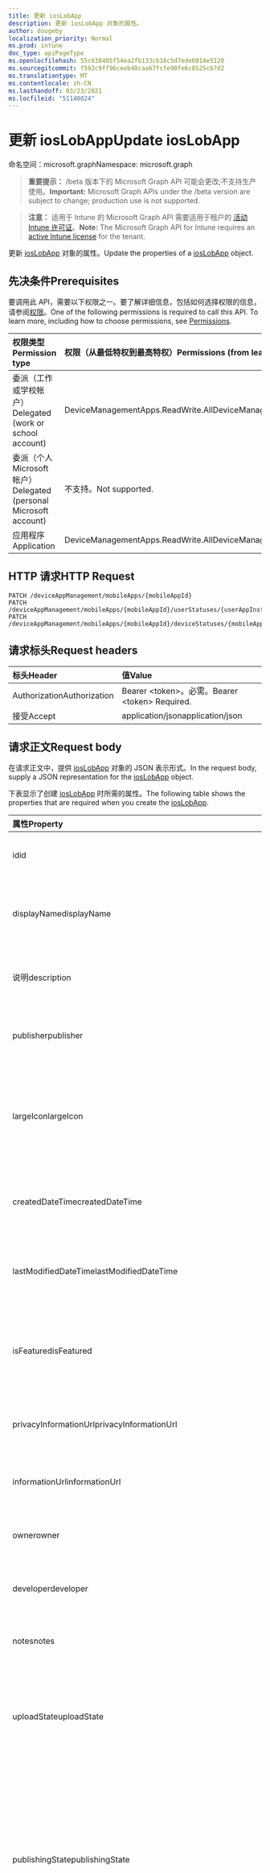 ```yaml
---
title: 更新 iosLobApp
description: 更新 iosLobApp 对象的属性。
author: dougeby
localization_priority: Normal
ms.prod: intune
doc_type: apiPageType
ms.openlocfilehash: 55c638405f54ea2fb133cb18c5d7ede6014e5120
ms.sourcegitcommit: f592c9ff96ceeb40caa67fcfe90fe6c8525cb7d2
ms.translationtype: MT
ms.contentlocale: zh-CN
ms.lasthandoff: 03/23/2021
ms.locfileid: "51140824"
---
```

# <a name="update-ioslobapp"></a><span data-ttu-id="b8c67-103">更新 iosLobApp</span><span class="sxs-lookup"><span data-stu-id="b8c67-103">Update iosLobApp</span></span>

<span data-ttu-id="b8c67-104">命名空间：microsoft.graph</span><span class="sxs-lookup"><span data-stu-id="b8c67-104">Namespace: microsoft.graph</span></span>

> <span data-ttu-id="b8c67-105">**重要提示：** /beta 版本下的 Microsoft Graph API 可能会更改;不支持生产使用。</span><span class="sxs-lookup"><span data-stu-id="b8c67-105">**Important:** Microsoft Graph APIs under the /beta version are subject to change; production use is not supported.</span></span>

> <span data-ttu-id="b8c67-106">**注意：** 适用于 Intune 的 Microsoft Graph API 需要适用于租户的 [活动 Intune 许可证](https://go.microsoft.com/fwlink/?linkid=839381)。</span><span class="sxs-lookup"><span data-stu-id="b8c67-106">**Note:** The Microsoft Graph API for Intune requires an [active Intune license](https://go.microsoft.com/fwlink/?linkid=839381) for the tenant.</span></span>

<span data-ttu-id="b8c67-107">更新 [iosLobApp](../resources/intune-apps-ioslobapp.md) 对象的属性。</span><span class="sxs-lookup"><span data-stu-id="b8c67-107">Update the properties of a [iosLobApp](../resources/intune-apps-ioslobapp.md) object.</span></span>

## <a name="prerequisites"></a><span data-ttu-id="b8c67-108">先决条件</span><span class="sxs-lookup"><span data-stu-id="b8c67-108">Prerequisites</span></span>
<span data-ttu-id="b8c67-p101">要调用此 API，需要以下权限之一。要了解详细信息，包括如何选择权限的信息，请参阅[权限](/graph/permissions-reference)。</span><span class="sxs-lookup"><span data-stu-id="b8c67-p101">One of the following permissions is required to call this API. To learn more, including how to choose permissions, see [Permissions](/graph/permissions-reference).</span></span>

|<span data-ttu-id="b8c67-111">权限类型</span><span class="sxs-lookup"><span data-stu-id="b8c67-111">Permission type</span></span>|<span data-ttu-id="b8c67-112">权限（从最低特权到最高特权）</span><span class="sxs-lookup"><span data-stu-id="b8c67-112">Permissions (from least to most privileged)</span></span>|
|:---|:---|
|<span data-ttu-id="b8c67-113">委派（工作或学校帐户）</span><span class="sxs-lookup"><span data-stu-id="b8c67-113">Delegated (work or school account)</span></span>|<span data-ttu-id="b8c67-114">DeviceManagementApps.ReadWrite.All</span><span class="sxs-lookup"><span data-stu-id="b8c67-114">DeviceManagementApps.ReadWrite.All</span></span>|
|<span data-ttu-id="b8c67-115">委派（个人 Microsoft 帐户）</span><span class="sxs-lookup"><span data-stu-id="b8c67-115">Delegated (personal Microsoft account)</span></span>|<span data-ttu-id="b8c67-116">不支持。</span><span class="sxs-lookup"><span data-stu-id="b8c67-116">Not supported.</span></span>|
|<span data-ttu-id="b8c67-117">应用程序</span><span class="sxs-lookup"><span data-stu-id="b8c67-117">Application</span></span>|<span data-ttu-id="b8c67-118">DeviceManagementApps.ReadWrite.All</span><span class="sxs-lookup"><span data-stu-id="b8c67-118">DeviceManagementApps.ReadWrite.All</span></span>|

## <a name="http-request"></a><span data-ttu-id="b8c67-119">HTTP 请求</span><span class="sxs-lookup"><span data-stu-id="b8c67-119">HTTP Request</span></span>
<!-- {
  "blockType": "ignored"
}
-->
``` http
PATCH /deviceAppManagement/mobileApps/{mobileAppId}
PATCH /deviceAppManagement/mobileApps/{mobileAppId}/userStatuses/{userAppInstallStatusId}/app
PATCH /deviceAppManagement/mobileApps/{mobileAppId}/deviceStatuses/{mobileAppInstallStatusId}/app
```

## <a name="request-headers"></a><span data-ttu-id="b8c67-120">请求标头</span><span class="sxs-lookup"><span data-stu-id="b8c67-120">Request headers</span></span>
|<span data-ttu-id="b8c67-121">标头</span><span class="sxs-lookup"><span data-stu-id="b8c67-121">Header</span></span>|<span data-ttu-id="b8c67-122">值</span><span class="sxs-lookup"><span data-stu-id="b8c67-122">Value</span></span>|
|:---|:---|
|<span data-ttu-id="b8c67-123">Authorization</span><span class="sxs-lookup"><span data-stu-id="b8c67-123">Authorization</span></span>|<span data-ttu-id="b8c67-124">Bearer &lt;token&gt;。必需。</span><span class="sxs-lookup"><span data-stu-id="b8c67-124">Bearer &lt;token&gt; Required.</span></span>|
|<span data-ttu-id="b8c67-125">接受</span><span class="sxs-lookup"><span data-stu-id="b8c67-125">Accept</span></span>|<span data-ttu-id="b8c67-126">application/json</span><span class="sxs-lookup"><span data-stu-id="b8c67-126">application/json</span></span>|

## <a name="request-body"></a><span data-ttu-id="b8c67-127">请求正文</span><span class="sxs-lookup"><span data-stu-id="b8c67-127">Request body</span></span>
<span data-ttu-id="b8c67-128">在请求正文中，提供 [iosLobApp](../resources/intune-apps-ioslobapp.md) 对象的 JSON 表示形式。</span><span class="sxs-lookup"><span data-stu-id="b8c67-128">In the request body, supply a JSON representation for the [iosLobApp](../resources/intune-apps-ioslobapp.md) object.</span></span>

<span data-ttu-id="b8c67-129">下表显示了创建 [iosLobApp](../resources/intune-apps-ioslobapp.md) 时所需的属性。</span><span class="sxs-lookup"><span data-stu-id="b8c67-129">The following table shows the properties that are required when you create the [iosLobApp](../resources/intune-apps-ioslobapp.md).</span></span>

|<span data-ttu-id="b8c67-130">属性</span><span class="sxs-lookup"><span data-stu-id="b8c67-130">Property</span></span>|<span data-ttu-id="b8c67-131">类型</span><span class="sxs-lookup"><span data-stu-id="b8c67-131">Type</span></span>|<span data-ttu-id="b8c67-132">说明</span><span class="sxs-lookup"><span data-stu-id="b8c67-132">Description</span></span>|
|:---|:---|:---|
|<span data-ttu-id="b8c67-133">id</span><span class="sxs-lookup"><span data-stu-id="b8c67-133">id</span></span>|<span data-ttu-id="b8c67-134">String</span><span class="sxs-lookup"><span data-stu-id="b8c67-134">String</span></span>|<span data-ttu-id="b8c67-135">实体的键。</span><span class="sxs-lookup"><span data-stu-id="b8c67-135">Key of the entity.</span></span> <span data-ttu-id="b8c67-136">继承自 [mobileApp](../resources/intune-shared-mobileapp.md)</span><span class="sxs-lookup"><span data-stu-id="b8c67-136">Inherited from [mobileApp](../resources/intune-shared-mobileapp.md)</span></span>|
|<span data-ttu-id="b8c67-137">displayName</span><span class="sxs-lookup"><span data-stu-id="b8c67-137">displayName</span></span>|<span data-ttu-id="b8c67-138">String</span><span class="sxs-lookup"><span data-stu-id="b8c67-138">String</span></span>|<span data-ttu-id="b8c67-139">管理员提供或导入的应用标题。</span><span class="sxs-lookup"><span data-stu-id="b8c67-139">The admin provided or imported title of the app.</span></span> <span data-ttu-id="b8c67-140">继承自 [mobileApp](../resources/intune-shared-mobileapp.md)</span><span class="sxs-lookup"><span data-stu-id="b8c67-140">Inherited from [mobileApp](../resources/intune-shared-mobileapp.md)</span></span>|
|<span data-ttu-id="b8c67-141">说明</span><span class="sxs-lookup"><span data-stu-id="b8c67-141">description</span></span>|<span data-ttu-id="b8c67-142">String</span><span class="sxs-lookup"><span data-stu-id="b8c67-142">String</span></span>|<span data-ttu-id="b8c67-143">应用的说明。</span><span class="sxs-lookup"><span data-stu-id="b8c67-143">The description of the app.</span></span> <span data-ttu-id="b8c67-144">继承自 [mobileApp](../resources/intune-shared-mobileapp.md)</span><span class="sxs-lookup"><span data-stu-id="b8c67-144">Inherited from [mobileApp](../resources/intune-shared-mobileapp.md)</span></span>|
|<span data-ttu-id="b8c67-145">publisher</span><span class="sxs-lookup"><span data-stu-id="b8c67-145">publisher</span></span>|<span data-ttu-id="b8c67-146">String</span><span class="sxs-lookup"><span data-stu-id="b8c67-146">String</span></span>|<span data-ttu-id="b8c67-147">应用的发布者。</span><span class="sxs-lookup"><span data-stu-id="b8c67-147">The publisher of the app.</span></span> <span data-ttu-id="b8c67-148">继承自 [mobileApp](../resources/intune-shared-mobileapp.md)</span><span class="sxs-lookup"><span data-stu-id="b8c67-148">Inherited from [mobileApp](../resources/intune-shared-mobileapp.md)</span></span>|
|<span data-ttu-id="b8c67-149">largeIcon</span><span class="sxs-lookup"><span data-stu-id="b8c67-149">largeIcon</span></span>|[<span data-ttu-id="b8c67-150">mimeContent</span><span class="sxs-lookup"><span data-stu-id="b8c67-150">mimeContent</span></span>](../resources/intune-shared-mimecontent.md)|<span data-ttu-id="b8c67-151">要显示在应用详细信息中并用于图标上传的大图标。</span><span class="sxs-lookup"><span data-stu-id="b8c67-151">The large icon, to be displayed in the app details and used for upload of the icon.</span></span> <span data-ttu-id="b8c67-152">继承自 [mobileApp](../resources/intune-shared-mobileapp.md)</span><span class="sxs-lookup"><span data-stu-id="b8c67-152">Inherited from [mobileApp](../resources/intune-shared-mobileapp.md)</span></span>|
|<span data-ttu-id="b8c67-153">createdDateTime</span><span class="sxs-lookup"><span data-stu-id="b8c67-153">createdDateTime</span></span>|<span data-ttu-id="b8c67-154">DateTimeOffset</span><span class="sxs-lookup"><span data-stu-id="b8c67-154">DateTimeOffset</span></span>|<span data-ttu-id="b8c67-155">创建应用的日期和时间。</span><span class="sxs-lookup"><span data-stu-id="b8c67-155">The date and time the app was created.</span></span> <span data-ttu-id="b8c67-156">继承自 [mobileApp](../resources/intune-shared-mobileapp.md)</span><span class="sxs-lookup"><span data-stu-id="b8c67-156">Inherited from [mobileApp](../resources/intune-shared-mobileapp.md)</span></span>|
|<span data-ttu-id="b8c67-157">lastModifiedDateTime</span><span class="sxs-lookup"><span data-stu-id="b8c67-157">lastModifiedDateTime</span></span>|<span data-ttu-id="b8c67-158">DateTimeOffset</span><span class="sxs-lookup"><span data-stu-id="b8c67-158">DateTimeOffset</span></span>|<span data-ttu-id="b8c67-159">上次修改应用的日期和时间。</span><span class="sxs-lookup"><span data-stu-id="b8c67-159">The date and time the app was last modified.</span></span> <span data-ttu-id="b8c67-160">继承自 [mobileApp](../resources/intune-shared-mobileapp.md)</span><span class="sxs-lookup"><span data-stu-id="b8c67-160">Inherited from [mobileApp](../resources/intune-shared-mobileapp.md)</span></span>|
|<span data-ttu-id="b8c67-161">isFeatured</span><span class="sxs-lookup"><span data-stu-id="b8c67-161">isFeatured</span></span>|<span data-ttu-id="b8c67-162">Boolean</span><span class="sxs-lookup"><span data-stu-id="b8c67-162">Boolean</span></span>|<span data-ttu-id="b8c67-163">指示应用是否被管理员标记为特色的值。继承自 [mobileApp](../resources/intune-shared-mobileapp.md)</span><span class="sxs-lookup"><span data-stu-id="b8c67-163">The value indicating whether the app is marked as featured by the admin. Inherited from [mobileApp](../resources/intune-shared-mobileapp.md)</span></span>|
|<span data-ttu-id="b8c67-164">privacyInformationUrl</span><span class="sxs-lookup"><span data-stu-id="b8c67-164">privacyInformationUrl</span></span>|<span data-ttu-id="b8c67-165">String</span><span class="sxs-lookup"><span data-stu-id="b8c67-165">String</span></span>|<span data-ttu-id="b8c67-166">隐私声明 URL。</span><span class="sxs-lookup"><span data-stu-id="b8c67-166">The privacy statement Url.</span></span> <span data-ttu-id="b8c67-167">继承自 [mobileApp](../resources/intune-shared-mobileapp.md)</span><span class="sxs-lookup"><span data-stu-id="b8c67-167">Inherited from [mobileApp](../resources/intune-shared-mobileapp.md)</span></span>|
|<span data-ttu-id="b8c67-168">informationUrl</span><span class="sxs-lookup"><span data-stu-id="b8c67-168">informationUrl</span></span>|<span data-ttu-id="b8c67-169">String</span><span class="sxs-lookup"><span data-stu-id="b8c67-169">String</span></span>|<span data-ttu-id="b8c67-170">详细信息 URL。</span><span class="sxs-lookup"><span data-stu-id="b8c67-170">The more information Url.</span></span> <span data-ttu-id="b8c67-171">继承自 [mobileApp](../resources/intune-shared-mobileapp.md)</span><span class="sxs-lookup"><span data-stu-id="b8c67-171">Inherited from [mobileApp](../resources/intune-shared-mobileapp.md)</span></span>|
|<span data-ttu-id="b8c67-172">owner</span><span class="sxs-lookup"><span data-stu-id="b8c67-172">owner</span></span>|<span data-ttu-id="b8c67-173">String</span><span class="sxs-lookup"><span data-stu-id="b8c67-173">String</span></span>|<span data-ttu-id="b8c67-174">应用的所有者。</span><span class="sxs-lookup"><span data-stu-id="b8c67-174">The owner of the app.</span></span> <span data-ttu-id="b8c67-175">继承自 [mobileApp](../resources/intune-shared-mobileapp.md)</span><span class="sxs-lookup"><span data-stu-id="b8c67-175">Inherited from [mobileApp](../resources/intune-shared-mobileapp.md)</span></span>|
|<span data-ttu-id="b8c67-176">developer</span><span class="sxs-lookup"><span data-stu-id="b8c67-176">developer</span></span>|<span data-ttu-id="b8c67-177">String</span><span class="sxs-lookup"><span data-stu-id="b8c67-177">String</span></span>|<span data-ttu-id="b8c67-178">应用的开发者。</span><span class="sxs-lookup"><span data-stu-id="b8c67-178">The developer of the app.</span></span> <span data-ttu-id="b8c67-179">继承自 [mobileApp](../resources/intune-shared-mobileapp.md)</span><span class="sxs-lookup"><span data-stu-id="b8c67-179">Inherited from [mobileApp](../resources/intune-shared-mobileapp.md)</span></span>|
|<span data-ttu-id="b8c67-180">notes</span><span class="sxs-lookup"><span data-stu-id="b8c67-180">notes</span></span>|<span data-ttu-id="b8c67-181">String</span><span class="sxs-lookup"><span data-stu-id="b8c67-181">String</span></span>|<span data-ttu-id="b8c67-182">应用的备注。</span><span class="sxs-lookup"><span data-stu-id="b8c67-182">Notes for the app.</span></span> <span data-ttu-id="b8c67-183">继承自 [mobileApp](../resources/intune-shared-mobileapp.md)</span><span class="sxs-lookup"><span data-stu-id="b8c67-183">Inherited from [mobileApp](../resources/intune-shared-mobileapp.md)</span></span>|
|<span data-ttu-id="b8c67-184">uploadState</span><span class="sxs-lookup"><span data-stu-id="b8c67-184">uploadState</span></span>|<span data-ttu-id="b8c67-185">Int32</span><span class="sxs-lookup"><span data-stu-id="b8c67-185">Int32</span></span>|<span data-ttu-id="b8c67-186">上载状态。</span><span class="sxs-lookup"><span data-stu-id="b8c67-186">The upload state.</span></span> <span data-ttu-id="b8c67-187">可能的值是：0 - `Not Ready` 、1 - `Ready` 、2 - `Processing` 。</span><span class="sxs-lookup"><span data-stu-id="b8c67-187">Possible values are: 0 - `Not Ready`, 1 - `Ready`, 2 - `Processing`.</span></span> <span data-ttu-id="b8c67-188">继承自 [mobileApp](../resources/intune-shared-mobileapp.md)</span><span class="sxs-lookup"><span data-stu-id="b8c67-188">Inherited from [mobileApp](../resources/intune-shared-mobileapp.md)</span></span>|
|<span data-ttu-id="b8c67-189">publishingState</span><span class="sxs-lookup"><span data-stu-id="b8c67-189">publishingState</span></span>|[<span data-ttu-id="b8c67-190">mobileAppPublishingState</span><span class="sxs-lookup"><span data-stu-id="b8c67-190">mobileAppPublishingState</span></span>](../resources/intune-apps-mobileapppublishingstate.md)|<span data-ttu-id="b8c67-191">应用的发布状态。</span><span class="sxs-lookup"><span data-stu-id="b8c67-191">The publishing state for the app.</span></span> <span data-ttu-id="b8c67-192">除非应用已发布，否则无法分配应用。</span><span class="sxs-lookup"><span data-stu-id="b8c67-192">The app cannot be assigned unless the app is published.</span></span> <span data-ttu-id="b8c67-193">继承自 [mobileApp](../resources/intune-shared-mobileapp.md)。</span><span class="sxs-lookup"><span data-stu-id="b8c67-193">Inherited from [mobileApp](../resources/intune-shared-mobileapp.md).</span></span> <span data-ttu-id="b8c67-194">可取值为：`notPublished`、`processing`、`published`。</span><span class="sxs-lookup"><span data-stu-id="b8c67-194">Possible values are: `notPublished`, `processing`, `published`.</span></span>|
|<span data-ttu-id="b8c67-195">isAssigned</span><span class="sxs-lookup"><span data-stu-id="b8c67-195">isAssigned</span></span>|<span data-ttu-id="b8c67-196">Boolean</span><span class="sxs-lookup"><span data-stu-id="b8c67-196">Boolean</span></span>|<span data-ttu-id="b8c67-197">指示是否将应用分配给至少一个组的值。</span><span class="sxs-lookup"><span data-stu-id="b8c67-197">The value indicating whether the app is assigned to at least one group.</span></span> <span data-ttu-id="b8c67-198">继承自 [mobileApp](../resources/intune-shared-mobileapp.md)</span><span class="sxs-lookup"><span data-stu-id="b8c67-198">Inherited from [mobileApp](../resources/intune-shared-mobileapp.md)</span></span>|
|<span data-ttu-id="b8c67-199">roleScopeTagIds</span><span class="sxs-lookup"><span data-stu-id="b8c67-199">roleScopeTagIds</span></span>|<span data-ttu-id="b8c67-200">String collection</span><span class="sxs-lookup"><span data-stu-id="b8c67-200">String collection</span></span>|<span data-ttu-id="b8c67-201">此移动应用的范围标记 ID 列表。</span><span class="sxs-lookup"><span data-stu-id="b8c67-201">List of scope tag ids for this mobile app.</span></span> <span data-ttu-id="b8c67-202">继承自 [mobileApp](../resources/intune-shared-mobileapp.md)</span><span class="sxs-lookup"><span data-stu-id="b8c67-202">Inherited from [mobileApp](../resources/intune-shared-mobileapp.md)</span></span>|
|<span data-ttu-id="b8c67-203">dependentAppCount</span><span class="sxs-lookup"><span data-stu-id="b8c67-203">dependentAppCount</span></span>|<span data-ttu-id="b8c67-204">Int32</span><span class="sxs-lookup"><span data-stu-id="b8c67-204">Int32</span></span>|<span data-ttu-id="b8c67-205">子应用具有的依赖项总数。</span><span class="sxs-lookup"><span data-stu-id="b8c67-205">The total number of dependencies the child app has.</span></span> <span data-ttu-id="b8c67-206">继承自 [mobileApp](../resources/intune-shared-mobileapp.md)</span><span class="sxs-lookup"><span data-stu-id="b8c67-206">Inherited from [mobileApp](../resources/intune-shared-mobileapp.md)</span></span>|
|<span data-ttu-id="b8c67-207">supersedingAppCount</span><span class="sxs-lookup"><span data-stu-id="b8c67-207">supersedingAppCount</span></span>|<span data-ttu-id="b8c67-208">Int32</span><span class="sxs-lookup"><span data-stu-id="b8c67-208">Int32</span></span>|<span data-ttu-id="b8c67-209">此应用直接或间接取代的应用总数。</span><span class="sxs-lookup"><span data-stu-id="b8c67-209">The total number of apps this app directly or indirectly supersedes.</span></span> <span data-ttu-id="b8c67-210">继承自 [mobileApp](../resources/intune-shared-mobileapp.md)</span><span class="sxs-lookup"><span data-stu-id="b8c67-210">Inherited from [mobileApp](../resources/intune-shared-mobileapp.md)</span></span>|
|<span data-ttu-id="b8c67-211">supersededAppCount</span><span class="sxs-lookup"><span data-stu-id="b8c67-211">supersededAppCount</span></span>|<span data-ttu-id="b8c67-212">Int32</span><span class="sxs-lookup"><span data-stu-id="b8c67-212">Int32</span></span>|<span data-ttu-id="b8c67-213">此应用直接或间接被取代的应用总数。</span><span class="sxs-lookup"><span data-stu-id="b8c67-213">The total number of apps this app is directly or indirectly superseded by.</span></span> <span data-ttu-id="b8c67-214">继承自 [mobileApp](../resources/intune-shared-mobileapp.md)</span><span class="sxs-lookup"><span data-stu-id="b8c67-214">Inherited from [mobileApp](../resources/intune-shared-mobileapp.md)</span></span>|
|<span data-ttu-id="b8c67-215">committedContentVersion</span><span class="sxs-lookup"><span data-stu-id="b8c67-215">committedContentVersion</span></span>|<span data-ttu-id="b8c67-216">String</span><span class="sxs-lookup"><span data-stu-id="b8c67-216">String</span></span>|<span data-ttu-id="b8c67-217">内部提交的内容版本。</span><span class="sxs-lookup"><span data-stu-id="b8c67-217">The internal committed content version.</span></span> <span data-ttu-id="b8c67-218">继承自 [mobileLobApp](../resources/intune-apps-mobilelobapp.md)</span><span class="sxs-lookup"><span data-stu-id="b8c67-218">Inherited from [mobileLobApp](../resources/intune-apps-mobilelobapp.md)</span></span>|
|<span data-ttu-id="b8c67-219">fileName</span><span class="sxs-lookup"><span data-stu-id="b8c67-219">fileName</span></span>|<span data-ttu-id="b8c67-220">String</span><span class="sxs-lookup"><span data-stu-id="b8c67-220">String</span></span>|<span data-ttu-id="b8c67-221">主 Lob 应用程序文件的名称。</span><span class="sxs-lookup"><span data-stu-id="b8c67-221">The name of the main Lob application file.</span></span> <span data-ttu-id="b8c67-222">继承自 [mobileLobApp](../resources/intune-apps-mobilelobapp.md)</span><span class="sxs-lookup"><span data-stu-id="b8c67-222">Inherited from [mobileLobApp](../resources/intune-apps-mobilelobapp.md)</span></span>|
|<span data-ttu-id="b8c67-223">size</span><span class="sxs-lookup"><span data-stu-id="b8c67-223">size</span></span>|<span data-ttu-id="b8c67-224">Int64</span><span class="sxs-lookup"><span data-stu-id="b8c67-224">Int64</span></span>|<span data-ttu-id="b8c67-225">总大小，包括所有已上传文件。</span><span class="sxs-lookup"><span data-stu-id="b8c67-225">The total size, including all uploaded files.</span></span> <span data-ttu-id="b8c67-226">继承自 [mobileLobApp](../resources/intune-apps-mobilelobapp.md)</span><span class="sxs-lookup"><span data-stu-id="b8c67-226">Inherited from [mobileLobApp](../resources/intune-apps-mobilelobapp.md)</span></span>|
|<span data-ttu-id="b8c67-227">bundleId</span><span class="sxs-lookup"><span data-stu-id="b8c67-227">bundleId</span></span>|<span data-ttu-id="b8c67-228">String</span><span class="sxs-lookup"><span data-stu-id="b8c67-228">String</span></span>|<span data-ttu-id="b8c67-229">标识名称。</span><span class="sxs-lookup"><span data-stu-id="b8c67-229">The Identity Name.</span></span>|
|<span data-ttu-id="b8c67-230">applicableDeviceType</span><span class="sxs-lookup"><span data-stu-id="b8c67-230">applicableDeviceType</span></span>|[<span data-ttu-id="b8c67-231">iosDeviceType</span><span class="sxs-lookup"><span data-stu-id="b8c67-231">iosDeviceType</span></span>](../resources/intune-apps-iosdevicetype.md)|<span data-ttu-id="b8c67-232">可运行此应用的 iOS 体系结构。</span><span class="sxs-lookup"><span data-stu-id="b8c67-232">The iOS architecture for which this app can run on.</span></span>|
|<span data-ttu-id="b8c67-233">minimumSupportedOperatingSystem</span><span class="sxs-lookup"><span data-stu-id="b8c67-233">minimumSupportedOperatingSystem</span></span>|[<span data-ttu-id="b8c67-234">iosMinimumOperatingSystem</span><span class="sxs-lookup"><span data-stu-id="b8c67-234">iosMinimumOperatingSystem</span></span>](../resources/intune-apps-iosminimumoperatingsystem.md)|<span data-ttu-id="b8c67-235">最低适用操作系统的值。</span><span class="sxs-lookup"><span data-stu-id="b8c67-235">The value for the minimum applicable operating system.</span></span>|
|<span data-ttu-id="b8c67-236">expirationDateTime</span><span class="sxs-lookup"><span data-stu-id="b8c67-236">expirationDateTime</span></span>|<span data-ttu-id="b8c67-237">DateTimeOffset</span><span class="sxs-lookup"><span data-stu-id="b8c67-237">DateTimeOffset</span></span>|<span data-ttu-id="b8c67-238">过期时间。</span><span class="sxs-lookup"><span data-stu-id="b8c67-238">The expiration time.</span></span>|
|<span data-ttu-id="b8c67-239">versionNumber</span><span class="sxs-lookup"><span data-stu-id="b8c67-239">versionNumber</span></span>|<span data-ttu-id="b8c67-240">String</span><span class="sxs-lookup"><span data-stu-id="b8c67-240">String</span></span>|<span data-ttu-id="b8c67-241">iOS 业务线 (LoB) 应用的版本号。</span><span class="sxs-lookup"><span data-stu-id="b8c67-241">The version number of iOS Line of Business (LoB) app.</span></span>|
|<span data-ttu-id="b8c67-242">buildNumber</span><span class="sxs-lookup"><span data-stu-id="b8c67-242">buildNumber</span></span>|<span data-ttu-id="b8c67-243">String</span><span class="sxs-lookup"><span data-stu-id="b8c67-243">String</span></span>|<span data-ttu-id="b8c67-244">iOS 业务线 (LoB) 应用的内部版本号。</span><span class="sxs-lookup"><span data-stu-id="b8c67-244">The build number of iOS Line of Business (LoB) app.</span></span>|
|<span data-ttu-id="b8c67-245">identityVersion</span><span class="sxs-lookup"><span data-stu-id="b8c67-245">identityVersion</span></span>|<span data-ttu-id="b8c67-246">String</span><span class="sxs-lookup"><span data-stu-id="b8c67-246">String</span></span>|<span data-ttu-id="b8c67-247">标识版本。</span><span class="sxs-lookup"><span data-stu-id="b8c67-247">The identity version.</span></span>|



## <a name="response"></a><span data-ttu-id="b8c67-248">响应</span><span class="sxs-lookup"><span data-stu-id="b8c67-248">Response</span></span>
<span data-ttu-id="b8c67-249">如果成功，此方法在响应正文中返回 `200 OK` 响应代码和更新的 [iosLobApp](../resources/intune-apps-ioslobapp.md) 对象。</span><span class="sxs-lookup"><span data-stu-id="b8c67-249">If successful, this method returns a `200 OK` response code and an updated [iosLobApp](../resources/intune-apps-ioslobapp.md) object in the response body.</span></span>

## <a name="example"></a><span data-ttu-id="b8c67-250">示例</span><span class="sxs-lookup"><span data-stu-id="b8c67-250">Example</span></span>

### <a name="request"></a><span data-ttu-id="b8c67-251">请求</span><span class="sxs-lookup"><span data-stu-id="b8c67-251">Request</span></span>
<span data-ttu-id="b8c67-252">下面是一个请求示例。</span><span class="sxs-lookup"><span data-stu-id="b8c67-252">Here is an example of the request.</span></span>
``` http
PATCH https://graph.microsoft.com/beta/deviceAppManagement/mobileApps/{mobileAppId}
Content-type: application/json
Content-length: 1488

{
  "@odata.type": "#microsoft.graph.iosLobApp",
  "displayName": "Display Name value",
  "description": "Description value",
  "publisher": "Publisher value",
  "largeIcon": {
    "@odata.type": "microsoft.graph.mimeContent",
    "type": "Type value",
    "value": "dmFsdWU="
  },
  "isFeatured": true,
  "privacyInformationUrl": "https://example.com/privacyInformationUrl/",
  "informationUrl": "https://example.com/informationUrl/",
  "owner": "Owner value",
  "developer": "Developer value",
  "notes": "Notes value",
  "uploadState": 11,
  "publishingState": "processing",
  "isAssigned": true,
  "roleScopeTagIds": [
    "Role Scope Tag Ids value"
  ],
  "dependentAppCount": 1,
  "supersedingAppCount": 3,
  "supersededAppCount": 2,
  "committedContentVersion": "Committed Content Version value",
  "fileName": "File Name value",
  "size": 4,
  "bundleId": "Bundle Id value",
  "applicableDeviceType": {
    "@odata.type": "microsoft.graph.iosDeviceType",
    "iPad": true,
    "iPhoneAndIPod": true
  },
  "minimumSupportedOperatingSystem": {
    "@odata.type": "microsoft.graph.iosMinimumOperatingSystem",
    "v8_0": true,
    "v9_0": true,
    "v10_0": true,
    "v11_0": true,
    "v12_0": true,
    "v13_0": true,
    "v14_0": true
  },
  "expirationDateTime": "2016-12-31T23:57:57.2481234-08:00",
  "versionNumber": "Version Number value",
  "buildNumber": "Build Number value",
  "identityVersion": "Identity Version value"
}
```

### <a name="response"></a><span data-ttu-id="b8c67-253">响应</span><span class="sxs-lookup"><span data-stu-id="b8c67-253">Response</span></span>
<span data-ttu-id="b8c67-p124">下面是一个响应示例。注意：为了简单起见，可能会将此处所示的响应对象截断。将从实际调用中返回所有属性。</span><span class="sxs-lookup"><span data-stu-id="b8c67-p124">Here is an example of the response. Note: The response object shown here may be truncated for brevity. All of the properties will be returned from an actual call.</span></span>
``` http
HTTP/1.1 200 OK
Content-Type: application/json
Content-Length: 1660

{
  "@odata.type": "#microsoft.graph.iosLobApp",
  "id": "b34052ea-52ea-b340-ea52-40b3ea5240b3",
  "displayName": "Display Name value",
  "description": "Description value",
  "publisher": "Publisher value",
  "largeIcon": {
    "@odata.type": "microsoft.graph.mimeContent",
    "type": "Type value",
    "value": "dmFsdWU="
  },
  "createdDateTime": "2017-01-01T00:02:43.5775965-08:00",
  "lastModifiedDateTime": "2017-01-01T00:00:35.1329464-08:00",
  "isFeatured": true,
  "privacyInformationUrl": "https://example.com/privacyInformationUrl/",
  "informationUrl": "https://example.com/informationUrl/",
  "owner": "Owner value",
  "developer": "Developer value",
  "notes": "Notes value",
  "uploadState": 11,
  "publishingState": "processing",
  "isAssigned": true,
  "roleScopeTagIds": [
    "Role Scope Tag Ids value"
  ],
  "dependentAppCount": 1,
  "supersedingAppCount": 3,
  "supersededAppCount": 2,
  "committedContentVersion": "Committed Content Version value",
  "fileName": "File Name value",
  "size": 4,
  "bundleId": "Bundle Id value",
  "applicableDeviceType": {
    "@odata.type": "microsoft.graph.iosDeviceType",
    "iPad": true,
    "iPhoneAndIPod": true
  },
  "minimumSupportedOperatingSystem": {
    "@odata.type": "microsoft.graph.iosMinimumOperatingSystem",
    "v8_0": true,
    "v9_0": true,
    "v10_0": true,
    "v11_0": true,
    "v12_0": true,
    "v13_0": true,
    "v14_0": true
  },
  "expirationDateTime": "2016-12-31T23:57:57.2481234-08:00",
  "versionNumber": "Version Number value",
  "buildNumber": "Build Number value",
  "identityVersion": "Identity Version value"
}
```




